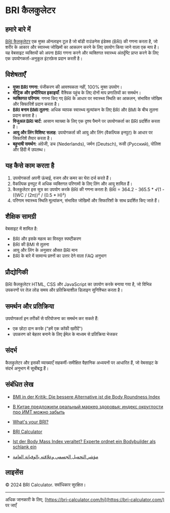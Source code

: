 # BRI कैलकुलेटर

## हमारे बारे में

[BRI कैलकुलेटर](https://bri-calculator.com/) एक मुफ्त ऑनलाइन टूल है जो बॉडी राउंडनेस इंडेक्स (BRI) की गणना करता है, जो शरीर के आकार और स्वास्थ्य जोखिमों का आकलन करने के लिए उपयोग किया जाने वाला एक माप है। यह वेबसाइट व्यक्तियों को अपना BRI गणना करने और व्यक्तिगत स्वास्थ्य अंतर्दृष्टि प्राप्त करने के लिए एक उपयोगकर्ता-अनुकूल इंटरफ़ेस प्रदान करती है।

## विशेषताएँ

- **मुफ्त BRI गणना**: पंजीकरण की आवश्यकता नहीं, 100% मुफ्त उपयोग।
- **मीट्रिक और इम्पीरियल इकाइयाँ**: वैश्विक पहुंच के लिए दोनों माप प्रणालियों का समर्थन।
- **व्यक्तिगत परिणाम**: गणना किए गए BRI के आधार पर स्वास्थ्य स्थिति का आकलन, संभावित जोखिम और सिफारिशें प्रदान करता है।
- **BRI बनाम BMI तुलना**: अधिक व्यापक स्वास्थ्य मूल्यांकन के लिए BRI और BMI के बीच तुलना प्रदान करता है।
- **विजुअल BRI चार्ट**: आसान व्याख्या के लिए एक दृश्य पैमाने पर उपयोगकर्ता का BRI प्रदर्शित करता है।
- **आयु और लिंग विशिष्ट सलाह**: उपयोगकर्ता की आयु और लिंग (वैकल्पिक इनपुट) के आधार पर सिफारिशें तैयार करता है।
- **बहुभाषी समर्थन**: अंग्रेजी, डच (Nederlands), जर्मन (Deutsch), रूसी (Русский), पोलिश और हिंदी में उपलब्ध।

## यह कैसे काम करता है

1. उपयोगकर्ता अपनी ऊंचाई, वजन और कमर का घेरा दर्ज करते हैं।
2. वैकल्पिक इनपुट में अधिक व्यक्तिगत परिणामों के लिए लिंग और आयु शामिल हैं।
3. कैलकुलेटर इस सूत्र का उपयोग करके BRI की गणना करता है: BRI = 364.2 - 365.5 * √(1 - ((WC / (2π))² / (0.5 * H)²)
4. परिणाम स्वास्थ्य स्थिति मूल्यांकन, संभावित जोखिमों और सिफारिशों के साथ प्रदर्शित किए जाते हैं।

## शैक्षिक सामग्री

वेबसाइट में शामिल है:
- BRI और इसके महत्व का विस्तृत स्पष्टीकरण
- BRI की BMI से तुलना
- आयु और लिंग के अनुसार औसत BRI मान
- BRI के बारे में सामान्य प्रश्नों का उत्तर देने वाला FAQ अनुभाग

## प्रौद्योगिकी

BRI कैलकुलेटर HTML, CSS और JavaScript का उपयोग करके बनाया गया है, जो विभिन्न उपकरणों पर तेज़ लोड समय और प्रतिक्रियाशील डिज़ाइन सुनिश्चित करता है।

## समर्थन और प्रतिक्रिया

उपयोगकर्ता इन तरीकों से परियोजना का समर्थन कर सकते हैं:
- एक छोटा दान करके ("हमें एक कॉफी खरीदें")
- उपकरण को बेहतर बनाने के लिए ईमेल के माध्यम से प्रतिक्रिया भेजकर

## संदर्भ

कैलकुलेटर और इसकी व्याख्याएँ सहकर्मी-समीक्षित वैज्ञानिक अध्ययनों पर आधारित हैं, जो वेबसाइट के संदर्भ अनुभाग में सूचीबद्ध हैं।

## संबंधित लेख

- [BMI in der Kritik: Die bessere Alternative ist die Body Roundness Index](https://www.watson.ch/leben/international/237992519-bmi-in-der-kritik-der-body-roundness-index-ist-die-besser-alternative)

- [В Китае предложили реальный маркер здоровья: индекс округлости про ИМТ можно забыть](https://doctorpiter.ru/obraz-zhizni/v-kitae-vyveli-realnyi-marker-zdorovya-indeks-okruglosti-pro-imt-mozhno-zabyt-id5863220/)

- [What's your BRI?](https://www.mumsnet.com/talk/_chat/5168939-whats-your-bri)

- [BRI Calculator](https://bai.tools/tools/bri-calculator)

- [Ist der Body Mass Index veraltet? Experte ordnet ein Bodybuilder als schlank ein](https://www.blick.ch/life/gesundheit/fitness/ist-der-body-mass-index-veraltet-experte-ordnet-ein-bodybuilder-gilt-mit-neuem-bri-richtwert-als-schlank-id20168108.html)

- [مؤشر التحميل الجسمي وعلاقته بالوفياتة العامة](https://www.sehatok.com/%D8%B7%D8%A8/%D9%85%D8%A4%D8%B4%D8%B1-%D8%A7%D8%B3%D8%AA%D8%AF%D8%A7%D8%B1%D8%A9-%D8%A7%D9%84%D8%AC%D8%B3%D9%85-%D9%88%D8%B9%D9%84%D8%A7%D9%82%D8%AA%D9%87-%D8%A8%D9%85%D8%B9%D8%AF%D9%84-%D8%A7%D9%84%D9%88%D9%81%D9%8A%D8%A7%D8%AA-%D8%A7%D9%84%D8%B9%D8%A7%D9%85%D8%A9)

## लाइसेंस

© 2024 BRI Calculator. सर्वाधिकार सुरक्षित।

---

अधिक जानकारी के लिए, [https://bri-calculator.com/hi](https://bri-calculator.com/) पर जाएँ